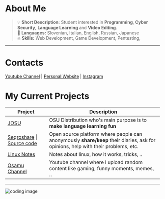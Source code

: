 # About Me

> :bulb: **Short Description:** Student interested in <b>Programming</b>, <b>Cyber Security</b>, <b>Language Learning</b> and <b>Video Editing</b>.\
> :crossed_flags: **Languages:** Slovenian, Italian, English, Russian, Japanese\
> :fire: **Skills:** Web Development, Game Development, Pentesting,
***

# Contacts 

<a href="https://www.youtube.com/channel/UCICp0q6JpR_9yeICzj9mBkA">Youtube Channel</a> |
<a href="http://kevintheadminman.epizy.com">Personal Website</a> |
<a href="https://www.instagram.com/kevinj____/">Instagram</a>

# My Current Projects 

| Project      | Description |
| ----------- | ----------- |
| <a href="https://github.com/osamu-kj/JOSU">JOSU</a>      | OSU Distribution who's main purpose is to <b> make language learning fun</b> |
| <a href="https://seqroshare-project.web.app/">Seqroshare</a> \| <a href="https://github.com/osamu-kj/seqroshare">Source code</a>   | Open source platform where people can anonymously <b>share/keep</b> their diaries, ask for opinions, help with their problems, etc. |
| <a href="https://github.com/osamu-kj/Linux-Notes">Linux Notes</a> | Notes about linux, how it works, tricks, .. |
| <a href="https://www.youtube.com/channel/UCICp0q6JpR_9yeICzj9mBkA">Osamu Channel</a> | Youtube channel where I upload random content like gaming, funny moments, memes, .. |

***

<img src="https://www.bgosoftware.com/blog/wp-content/uploads/2016/03/insidepost_coding.jpg" alt="coding image"/>
